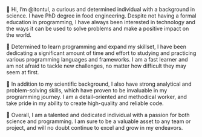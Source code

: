 👋 Hi, I’m @itontul, a curious and determined individual with a background in science. I have PhD degree in food engineering. Despite not having a formal education in programming, I have always been interested in technology and the ways it can be used to solve problems and make a positive impact on the world.

👀 Determined to learn programming and expand my skillset, I have been dedicating a significant amount of time and effort to studying and practicing various programming languages and frameworks. I am a fast learner and am not afraid to tackle new challenges, no matter how difficult they may seem at first.

🌱 In addition to my scientific background, I also have strong analytical and problem-solving skills, which have proven to be invaluable in my programming journey. I am a detail-oriented and methodical worker, and take pride in my ability to create high-quality and reliable code.

💞️ Overall, I am a talented and dedicated individual with a passion for both science and programming. I am sure to be a valuable asset to any team or project, and will no doubt continue to excel and grow in my endeavors.








